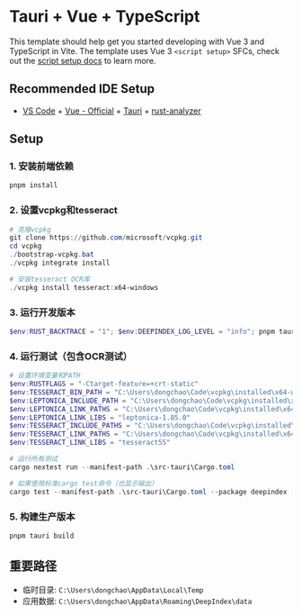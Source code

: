 # Tauri + Vue + TypeScript

This template should help get you started developing with Vue 3 and TypeScript in Vite. The template uses Vue 3 `<script setup>` SFCs, check out the [script setup docs](https://v3.vuejs.org/api/sfc-script-setup.html#sfc-script-setup) to learn more.

## Recommended IDE Setup

- [VS Code](https://code.visualstudio.com/) + [Vue - Official](https://marketplace.visualstudio.com/items?itemName=Vue.volar) + [Tauri](https://marketplace.visualstudio.com/items?itemName=tauri-apps.tauri-vscode) + [rust-analyzer](https://marketplace.visualstudio.com/items?itemName=rust-lang.rust-analyzer)

## Setup

### 1. 安装前端依赖
```powershell
pnpm install
```

### 2. 设置vcpkg和tesseract
```powershell
# 克隆vcpkg
git clone https://github.com/microsoft/vcpkg.git
cd vcpkg
./bootstrap-vcpkg.bat
./vcpkg integrate install

# 安装tesseract OCR库
./vcpkg install tesseract:x64-windows
```

### 3. 运行开发版本
```powershell
$env:RUST_BACKTRACE = "1"; $env:DEEPINDEX_LOG_LEVEL = "info"; pnpm tauri dev
```

### 4. 运行测试（包含OCR测试）
```powershell
# 设置环境变量和PATH
$env:RUSTFLAGS = "-Ctarget-feature=+crt-static"
$env:TESSERACT_BIN_PATH = "C:\Users\dongchao\Code\vcpkg\installed\x64-windows\bin"
$env:LEPTONICA_INCLUDE_PATH = "C:\Users\dongchao\Code\vcpkg\installed\x64-windows\include"
$env:LEPTONICA_LINK_PATHS = "C:\Users\dongchao\Code\vcpkg\installed\x64-windows\lib"
$env:LEPTONICA_LINK_LIBS = "leptonica-1.85.0"
$env:TESSERACT_INCLUDE_PATHS = "C:\Users\dongchao\Code\vcpkg\installed\x64-windows\include"
$env:TESSERACT_LINK_PATHS = "C:\Users\dongchao\Code\vcpkg\installed\x64-windows\lib"
$env:TESSERACT_LINK_LIBS = "tesseract55"

# 运行所有测试
cargo nextest run --manifest-path .\src-tauri\Cargo.toml

# 如果使用标准cargo test命令（也显示输出）
cargo test --manifest-path .\src-tauri\Cargo.toml --package deepindex --lib -- ocr::test::main --exact --show-output
```

### 5. 构建生产版本
```powershell
pnpm tauri build
```

## 重要路径

- 临时目录: `C:\Users\dongchao\AppData\Local\Temp`
- 应用数据: `C:\Users\dongchao\AppData\Roaming\DeepIndex\data`

